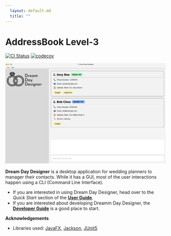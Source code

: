 ```yaml
---
  layout: default.md
  title: ""
---
```


# AddressBook Level-3

[![CI Status](https://github.com/AY2425S1-CS2103T-F13-3/tp/workflows/Java%20CI/badge.svg)](https://github.com/AY2425S1-CS2103T-F13-3/tp/actions)
[![codecov](https://codecov.io/gh/AY2425S1-CS2103T-F13-3/tp/branch/master/graph/badge.svg)](https://codecov.io/gh/AY2425S1-CS2103T-F13-3/tp)

![Ui](images/Ui.png)

**Dream Day Designer** is a desktop application for wedding planners to manager their contacts. While it has a GUI, most of the user interactions happen using a CLI (Command Line Interface).

* If you are interested in using Dream Day Designer, head over to the _Quick Start_ section of the [**User Guide**](UserGuide.html#quick-start).
* If you are interested about developing Dreamm Day Designer, the [**Developer Guide**](DeveloperGuide.html) is a good place to start.


**Acknowledgements**

* Libraries used: [JavaFX](https://openjfx.io/), [Jackson](https://github.com/FasterXML/jackson), [JUnit5](https://github.com/junit-team/junit5)
